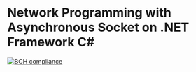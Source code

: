 # Network Programming with Asynchronous Socket on .NET Framework C#

[![BCH compliance](https://bettercodehub.com/edge/badge/abdullahilter/asynchronous-socket-example?branch=master)](https://bettercodehub.com/)
